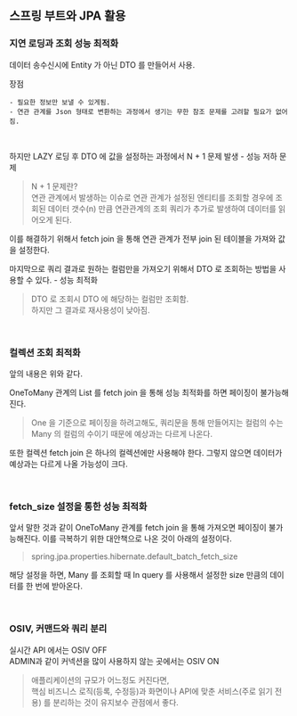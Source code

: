 ## 스프링 부트와 JPA 활용

### 지연 로딩과 조회 성능 최적화

데이터 송수신시에 Entity 가 아닌 DTO 를 만들어서 사용.

장점
```
- 필요한 정보만 보낼 수 있게됨.
- 연관 관계를 Json 형태로 변환하는 과정에서 생기는 무한 참조 문제를 고려할 필요가 없어짐.
```

<br/>

하지만 LAZY 로딩 후 DTO 에 값을 설정하는 과정에서 N + 1 문제 발생 - 성능 저하 문제

> N + 1 문제란? <br/>
> 연관 관계에서 발생하는 이슈로 연관 관계가 설정된 엔티티를 조회할 경우에 
> 조회된 데이터 갯수(n) 만큼 연관관계의 조회 쿼리가 추가로 발생하여 데이터를 읽어오게 된다.

이를 해결하기 위해서 fetch join 을 통해 연관 관계가 전부 join 된 테이블을 가져와 값을 설정한다.
  
마지막으로 쿼리 결과로 원하는 컬럼만을 가져오기 위해서 DTO 로 조회하는 방법을 사용할 수 있다. - 성능 최적화
> DTO 로 조회시 DTO 에 해당하는 컬럼만 조회함. <br/>
> 하지만 그 결과로 재사용성이 낮아짐.

<br/>

### 컬렉션 조회 최적화

앞의 내용은 위와 같다.

OneToMany 관계의 List 를 fetch join 을 통해 성능 최적화를 하면 페이징이 불가능해진다.
> One 을 기준으로 페이징을 하려고해도, 
> 쿼리문을 통해 만들어지는 컬럼의 수는 Many 의 컬럼의 수이기 때문에 예상과는 다르게 나온다. 

또한 컬렉션 fetch join 은 하나의 컬렉션에만 사용해야 한다. 
그렇지 않으면 데이터가 예상과는 다르게 나올 가능성이 크다.

<br/>

### fetch_size 설정을 통한 성능 최적화

앞서 말한 것과 같이 OneToMany 관계를 fetch join 을 통해 가져오면 페이징이 불가능해진다.
이를 극복하기 위한 대안책으로 나온 것이 아래의 설정이다.

> spring.jpa.properties.hibernate.default_batch_fetch_size
 
해당 설정을 하면, Many 를 조회할 때 In query 를 사용해서 설정한 size 만큼의 데이터를 한 번에 받아온다.

<br/>

### OSIV, 커맨드와 쿼리 분리

실시간 API 에서는 OSIV OFF <br/>
ADMIN과 같이 커넥션을 많이 사용하지 않는 곳에서는 OSIV ON

> 애플리케이션의 규모가 어느정도 커진다면, <br/>
> 핵심 비즈니스 로직(등록, 수정등)과 화면이나 API에 맞춘 서비스(주로 읽기 전용) 를 분리하는 것이 유지보수 관점에서 좋다. 

